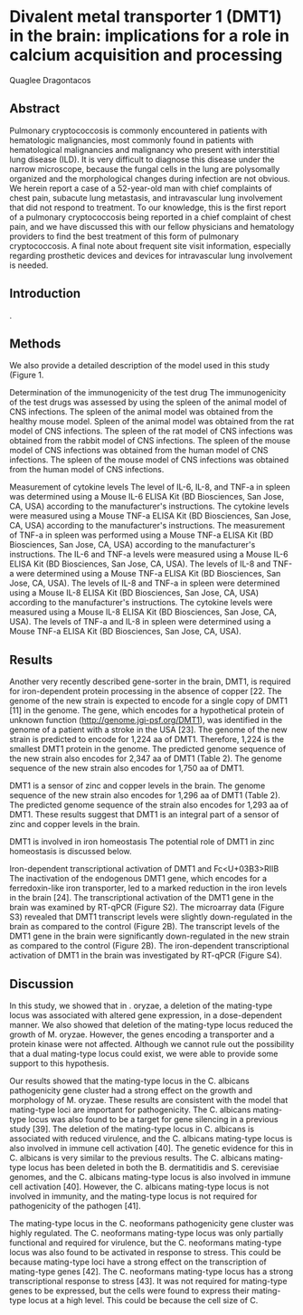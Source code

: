 # Divalent metal transporter 1 (DMT1) in the brain: implications for a role in calcium acquisition and processing
Quaglee Dragontacos


## Abstract
Pulmonary cryptococcosis is commonly encountered in patients with hematologic malignancies, most commonly found in patients with hematological malignancies and malignancy who present with interstitial lung disease (ILD). It is very difficult to diagnose this disease under the narrow microscope, because the fungal cells in the lung are polysomally organized and the morphological changes during infection are not obvious. We herein report a case of a 52-year-old man with chief complaints of chest pain, subacute lung metastasis, and intravascular lung involvement that did not respond to treatment. To our knowledge, this is the first report of a pulmonary cryptococcosis being reported in a chief complaint of chest pain, and we have discussed this with our fellow physicians and hematology providers to find the best treatment of this form of pulmonary cryptococcosis. A final note about frequent site visit information, especially regarding prosthetic devices and devices for intravascular lung involvement is needed.


## Introduction
.


## Methods
We also provide a detailed description of the model used in this study (Figure 1.

Determination of the immunogenicity of the test drug
The immunogenicity of the test drugs was assessed by using the spleen of the animal model of CNS infections. The spleen of the animal model was obtained from the healthy mouse model. Spleen of the animal model was obtained from the rat model of CNS infections. The spleen of the rat model of CNS infections was obtained from the rabbit model of CNS infections. The spleen of the mouse model of CNS infections was obtained from the human model of CNS infections. The spleen of the mouse model of CNS infections was obtained from the human model of CNS infections.

Measurement of cytokine levels
The level of IL-6, IL-8, and TNF-a in spleen was determined using a Mouse IL-6 ELISA Kit (BD Biosciences, San Jose, CA, USA) according to the manufacturer's instructions. The cytokine levels were measured using a Mouse TNF-a ELISA Kit (BD Biosciences, San Jose, CA, USA) according to the manufacturer's instructions. The measurement of TNF-a in spleen was performed using a Mouse TNF-a ELISA Kit (BD Biosciences, San Jose, CA, USA) according to the manufacturer's instructions. The IL-6 and TNF-a levels were measured using a Mouse IL-6 ELISA Kit (BD Biosciences, San Jose, CA, USA). The levels of IL-8 and TNF-a were determined using a Mouse TNF-a ELISA Kit (BD Biosciences, San Jose, CA, USA). The levels of IL-8 and TNF-a in spleen were determined using a Mouse IL-8 ELISA Kit (BD Biosciences, San Jose, CA, USA) according to the manufacturer's instructions. The cytokine levels were measured using a Mouse IL-8 ELISA Kit (BD Biosciences, San Jose, CA, USA). The levels of TNF-a and IL-8 in spleen were determined using a Mouse TNF-a ELISA Kit (BD Biosciences, San Jose, CA, USA).


## Results
Another very recently described gene-sorter in the brain, DMT1, is required for iron-dependent protein processing in the absence of copper [22. The genome of the new strain is expected to encode for a single copy of DMT1 [11] in the genome. The gene, which encodes for a hypothetical protein of unknown function (http://genome.jgi-psf.org/DMT1), was identified in the genome of a patient with a stroke in the USA [23]. The genome of the new strain is predicted to encode for 1,224 aa of DMT1. Therefore, 1,224 is the smallest DMT1 protein in the genome. The predicted genome sequence of the new strain also encodes for 2,347 aa of DMT1 (Table 2). The genome sequence of the new strain also encodes for 1,750 aa of DMT1.

DMT1 is a sensor of zinc and copper levels in the brain. The genome sequence of the new strain also encodes for 1,296 aa of DMT1 (Table 2). The predicted genome sequence of the strain also encodes for 1,293 aa of DMT1. These results suggest that DMT1 is an integral part of a sensor of zinc and copper levels in the brain.

DMT1 is involved in iron homeostasis
The potential role of DMT1 in zinc homeostasis is discussed below.

Iron-dependent transcriptional activation of DMT1 and Fc<U+03B3>RIIB
The inactivation of the endogenous DMT1 gene, which encodes for a ferredoxin-like iron transporter, led to a marked reduction in the iron levels in the brain [24]. The transcriptional activation of the DMT1 gene in the brain was examined by RT-qPCR (Figure S2). The microarray data (Figure S3) revealed that DMT1 transcript levels were slightly down-regulated in the brain as compared to the control (Figure 2B). The transcript levels of the DMT1 gene in the brain were significantly down-regulated in the new strain as compared to the control (Figure 2B). The iron-dependent transcriptional activation of DMT1 in the brain was investigated by RT-qPCR (Figure S4).


## Discussion
In this study, we showed that in . oryzae, a deletion of the mating-type locus was associated with altered gene expression, in a dose-dependent manner. We also showed that deletion of the mating-type locus reduced the growth of M. oryzae. However, the genes encoding a transporter and a protein kinase were not affected. Although we cannot rule out the possibility that a dual mating-type locus could exist, we were able to provide some support to this hypothesis.

Our results showed that the mating-type locus in the C. albicans pathogenicity gene cluster had a strong effect on the growth and morphology of M. oryzae. These results are consistent with the model that mating-type loci are important for pathogenicity. The C. albicans mating-type locus was also found to be a target for gene silencing in a previous study [39]. The deletion of the mating-type locus in C. albicans is associated with reduced virulence, and the C. albicans mating-type locus is also involved in immune cell activation [40]. The genetic evidence for this in C. albicans is very similar to the previous results. The C. albicans mating-type locus has been deleted in both the B. dermatitidis and S. cerevisiae genomes, and the C. albicans mating-type locus is also involved in immune cell activation [40]. However, the C. albicans mating-type locus is not involved in immunity, and the mating-type locus is not required for pathogenicity of the pathogen [41].

The mating-type locus in the C. neoformans pathogenicity gene cluster was highly regulated. The C. neoformans mating-type locus was only partially functional and required for virulence, but the C. neoformans mating-type locus was also found to be activated in response to stress. This could be because mating-type loci have a strong effect on the transcription of mating-type genes [42]. The C. neoformans mating-type locus has a strong transcriptional response to stress [43]. It was not required for mating-type genes to be expressed, but the cells were found to express their mating-type locus at a high level. This could be because the cell size of C.
